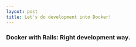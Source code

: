 ```yaml
---
layout: post
title: Let's do development into Docker!
---
```


### Docker with Rails: Right development way.
